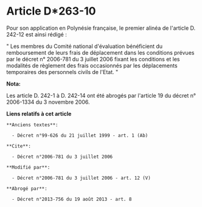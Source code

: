 # Article D*263-10

Pour son application en Polynésie française, le premier alinéa de l'article D. 242-12 est ainsi rédigé : 

" Les membres du Comité national d'évaluation bénéficient du remboursement de leurs frais de déplacement dans les conditions
prévues par le décret n° 2006-781 du 3 juillet 2006 fixant les conditions et les modalités de règlement des frais occasionnés
par les déplacements temporaires des personnels civils de l'Etat. "

**Nota:**

Les article D. 242-1 à D. 242-14 ont été abrogés par l'article 19 du décret n° 2006-1334 du 3 novembre 2006.

**Liens relatifs à cet article**

	**Anciens textes**:

	  - Décret n°99-626 du 21 juillet 1999 - art. 1 (Ab)

	**Cite**:

	  - Décret n°2006-781 du 3 juillet 2006

	**Modifié par**:

	  - Décret n°2006-781 du 3 juillet 2006 - art. 12 (V)

	**Abrogé par**:

	  - Décret n°2013-756 du 19 août 2013 - art. 8
